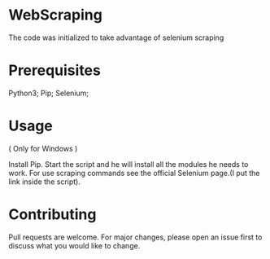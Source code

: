 # WebScraping
 The code was initialized to take advantage of selenium scraping

# Prerequisites
 Python3;
 Pip; 
 Selenium;

# Usage
 ( Only for Windows )

 Install Pip.
 Start the script and he will install all the modules he needs to work.
 For use scraping commands see the official Selenium page.(I put the link inside the script).

# Contributing
 Pull requests are welcome. For major changes, please open an issue first to discuss what you would like to change.

